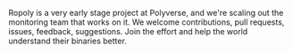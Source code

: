 Ropoly is a very early stage project at Polyverse, and we're scaling out
the monitoring team that works on it. We welcome contributions, pull
requests, issues, feedback, suggestions. Join the effort and help
the world understand their binaries better.